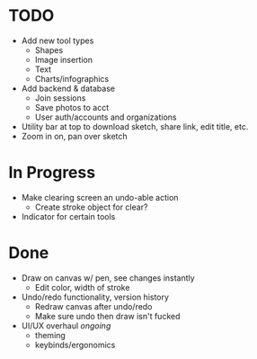 # TODO
- Add new tool types
    - Shapes
    - Image insertion
    - Text
    - Charts/infographics
- Add backend & database
    - Join sessions
    - Save photos to acct
    - User auth/accounts and organizations
- Utility bar at top to download sketch, share link, edit title, etc.
- Zoom in on, pan over sketch

# In Progress
- Make clearing screen an undo-able action
    - Create stroke object for clear?
- Indicator for certain tools
    
# Done
- Draw on canvas w/ pen, see changes instantly
    - Edit color, width of stroke
- Undo/redo functionality, version history
    - Redraw canvas after undo/redo
    - Make sure undo then draw isn't fucked
- UI/UX overhaul *ongoing*
    - theming
    - keybinds/ergonomics
